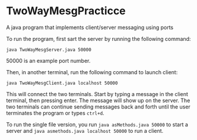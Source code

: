 # TwoWayMesgPracticce
A java program that implements client/server messaging using ports

To run the program, first sart the server by running the following command:

`java TwoWayMesgServer.java 50000`

50000 is an example port number.

Then, in another terminal, run the following command to launch client:

`java TwoWayMesgClient.java localhost 50000`

This will connect the two terminals. Start by typing a message in the client terminal, then pressing enter. The message will show up on the server. The two terminals can continue sending messages back and forth until the user terminates the program or types `ctrl+d`.


To run the single file version, 
you run `java asMethods.java 50000` to start a server and `java asmethods.java localhost 50000` to run a client.

